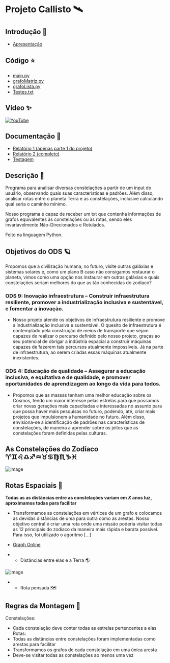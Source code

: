 # Projeto Callisto 🛰

## Introdução 🌌
  * [Apresentação](Documentacao/Apresentação_Intro.ppt)

## Código ⭐
  * [main.py](Codigo-Projeto/main.py)
  * [grafoMatriz.py](Codigo-Projeto/grafoMatriz.py)
  * [grafoLista.py](Codigo-Projeto/grafoLista.py)
  * [Testes.txt](Codigo-Projeto/Textes_txt)
  
## Vídeo ✨

[![YouTube](https://img.shields.io/badge/YouTube-%23FF0000.svg?style=for-the-badge&logo=YouTube&logoColor=white)]()

## Documentação 🌠
  * [Relatório 1 (apenas parte 1 do projeto)](Documentacao/Relatorio-1.md)
  * [Relatório 2 (completo)](Documentacao/Relatorio-2.md)
  * [Testagem ](Documentacao/Testagem.md)
 

## Descrição 🔭

Programa para analisar diversas constelações a partir de um input do usuário, observando quais suas características e padrões. Além disso, analisar rotas entre o planeta Terra e as constelações, inclusive calculando qual seria o caminho mínimo.

Nosso programa é capaz de receber um txt que contenha informações de grafos equivalentes às constelações ou às rotas, sendo eles invariavelmente Não-Direcionados e Rotulados.

Feito na linguagem Python.

## Objetivos do ODS 🪐

Propomos que a civilização humana, no futuro, visite outras galáxias e sistemas solares e, como um plano B caso não consigamos restaurar o planeta, vimos como uma opção nos instaurar em outras galáxias e quais constelações seriam melhores do que as tão conhecidas do zodíaco?

### ODS 9: Inovação infraestrutura – Construir infraestrutura resiliente, promover a industrialização inclusiva e sustentável, e fomentar a inovação.

* Nosso projeto atende os objetivos de infraestrutura resiliente e promove a industrialização inclusiva e sustentável. O quesito de infraestrutura é contemplado pela construção de meios de transporte que sejam capazes de realizar o percurso definido pelo nosso projeto, graças ao seu potencial de obrigar a indústria espacial a construir máquinas capazes de fazerem tais percursos atualmente impossíveis. Já na parte de infraestrutura, ao serem criadas essas máquinas atualmente inexistentes.

### ODS 4: Educação de qualidade – Assegurar a educação inclusiva, e equitativa e de qualidade, e promover oportunidades de aprendizagem ao longo da vida para todos.

* Propomos que as massas tenham uma melhor educação sobre os Cosmos, tendo um maior interesse pelas estrelas para que possamos criar novas gerações mais capacitadas e interessadas no assunto para que possa haver mais pesquisas no futuro, podendo, até, criar mais projetos que impulsionem a humanidade no futuro. Além disso, envisiona-se a identificação de padrões nas características de constelações, de maneira a aprender sobre os jeitos que as constelações foram definidas pelas culturas.

## As Constelações do Zodíaco ♈♊♌♎♐♒♉♋♍♏♑♓

![image](https://user-images.githubusercontent.com/80297158/227752344-90b05733-ed4e-45b7-9197-79259e3de308.png)

## Rotas Espaciais 🚀

**Todas as as distâncias entre as constelações variam em _X_ anos luz, aproximamos todas para facilitar**

- Transformamos as constelações em vértices de um grafo e colocamos as devidas distâncias de uma para outra como as arestas. Nosso objetivo central é criar uma rota onde uma missão poderia visitar todas as 12 principais do zodíaco da maneira mais rápida e barata possível. Para isso, foi utilizado o agoritmo [...]

- [Graph Online](http://graphonline.ru/en/?graph=UDoivsZZSeFRcSxj)

- - Distâncias entre elas e a Terra 🌎

![image](https://github.com/Thiago2204/Projeto-Callisto/assets/80297158/1dc19e94-a829-4587-8ce7-720f757243e3)

- - Rota pensada 🗺️


## Regras da Montagem 🌟

Constelações:
- Cada constelação deve conter todas as estrelas pertencentes a elas
Rotas:
- Todas as distâncias entre constelações foram implementadas como arestas para facilitar
- Transformamos os grafos de cada constelação em uma única aresta 
- Deve-se visitar todas as constelações ao menos uma vez
